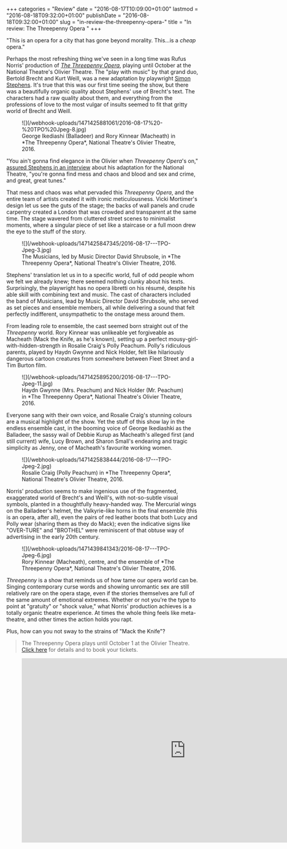 +++
categories = "Review"
date = "2016-08-17T10:09:00+01:00"
lastmod = "2016-08-18T09:32:00+01:00"
publishDate = "2016-08-18T09:32:00+01:00"
slug = "in-review-the-threepenny-opera-"
title = "In review: The Threepenny Opera "
+++

"This is an opera for a city that has gone beyond morality. This...is a *cheap* opera."

Perhaps the most refreshing thing we've seen in a long time was Rufus Norris' production of [*The Threepenny Opera*](https://www.nationaltheatre.org.uk/shows/threepenny-opera/whats-on), playing until October at the National Theatre's Olivier Theatre. The "play with music" by that grand duo, Bertold Brecht and Kurt Weill, was a new adaptation by playwright [Simon Stephens](https://twitter.com/stephenssimon). It's true that this was our first time seeing the show, but there was a beautifully organic quality about Stephens' use of Brecht's text. The characters had a raw quality about them, and everything from the professions of love to the most vulgar of insults seemed to fit that gritty world of Brecht and Weill.

<figure data-type="image">
![](/webhook-uploads/1471425881061/2016-08-17%20-%20TPO%20Jpeg-8.jpg)
<figcaption>George Ikediashi (Balladeer) and Rory Kinnear (Macheath) in *The Threepenny Opera*, National Theatre's Olivier Theatre, 2016.</figcaption>
</figure>

"You ain't gonna find elegance in the Olivier when *Threepenny Opera*'s on," [assured Stephens in an interview](https://twitter.com/NationalTheatre/status/765190092633800704) about his adaptation for the National Theatre, "you're gonna find mess and chaos and blood and sex and crime, and great, great tunes."

That mess and chaos was what pervaded this *Threepenny Opera*, and the entire team of artists created it with ironic meticulousness. Vicki Mortimer's design let us see the guts of the stage; the backs of wall panels and crude carpentry created a London that was crowded and transparent at the same time. The stage wavered from cluttered street scenes to minimalist moments, where a singular piece of set like a staircase or a full moon drew the eye to the stuff of the story. 

<figure data-type="image">
![](/webhook-uploads/1471425847345/2016-08-17---TPO-Jpeg-3.jpg)
<figcaption>The Musicians, led by Music Director David Shrubsole, in *The Threepenny Opera*, National Theatre's Olivier Theatre, 2016.</figcaption>
</figure>

Stephens' translation let us in to a specific world, full of odd people whom we felt we already knew; there seemed nothing clunky about his texts. Surprisingly, the playwright has no opera libretti on his résumé, despite his able skill with combining text and music. The cast of characters included the band of Musicians, lead by Music Director David Shrubsole, who served as set pieces and ensemble members, all while delivering a sound that felt perfectly indifferent, unsympathetic to the onstage mess around them.

From leading role to ensemble, the cast seemed born straight out of the *Threepenny* world. Rory Kinnear was unlikeable yet forgiveable as Macheath (Mack the Knife, as he's known), setting up a perfect mousy-girl-with-hidden-strength in Rosalie Craig's Polly Peachum. Polly's ridiculous parents, played by Haydn Gwynne and Nick Holder, felt like hilariously dangerous cartoon creatures from somewhere between Fleet Street and a Tim Burton film. 

<figure data-type="image">
![](/webhook-uploads/1471425895200/2016-08-17---TPO-Jpeg-11.jpg)
<figcaption>Haydn Gwynne (Mrs. Peachum) and Nick Holder (Mr. Peachum) in *The Threepenny Opera*, National Theatre's Olivier Theatre, 2016.</figcaption>
</figure>

Everyone sang with their own voice, and Rosalie Craig's stunning colours are a musical highlight of the show. Yet the stuff of this show lay in the endless ensemble cast, in the booming voice of George Ikediashki as the Balladeer, the sassy wail of Debbie Kurup as Macheath's alleged first (and still current) wife, Lucy Brown, and Sharon Small's endearing and tragic simplicity as Jenny, one of Macheath's favourite working women.

<figure data-type="image">
![](/webhook-uploads/1471425838444/2016-08-17---TPO-Jpeg-2.jpg)
<figcaption>Rosalie Craig (Polly Peachum) in *The Threepenny Opera*, National Theatre's Olivier Theatre, 2016.</figcaption>
</figure>

Norris' production seems to make ingenious use of the fragmented, exaggerated world of Brecht's and Weill's, with not-so-subtle visual symbols, planted in a thoughtfully heavy-handed way. The Mercurial wings on the Balladeer's helmet, the Valkyrie-like horns in the final ensemble (this is an opera, after all), even the pairs of red leather boots that both Lucy and Polly wear (sharing them as they do Mack); even the indicative signs like "OVER-TURE" and "BROTHEL" were reminiscent of that obtuse way of advertising in the early 20th century.

<figure data-type="image">![](/webhook-uploads/1471439841343/2016-08-17---TPO-Jpeg-6.jpg)<figcaption>Rory Kinnear (Macheath), centre, and the ensemble of *The Threepenny Opera*, National Theatre's Olivier Theatre, 2016.</figcaption>
</figure>

*Threepenny* is a show that reminds us of how tame our opera world can be. Singing contemporary curse words and showing unromantic sex are still relatively rare on the opera stage, even if the stories themselves are full of the same amount of emotional extremes. Whether or not you're the type to point at "gratuity" or "shock value," what Norris' production achieves is a totally organic theatre experience. At times the whole thing feels like meta-theatre, and other times the action holds you rapt.

Plus, how can you not sway to the strains of "Mack the Knife"?

>The Threepenny Opera plays until October 1 at the Olivier Theatre. [Click here](https://www.nationaltheatre.org.uk/shows/threepenny-opera/whats-on) for details and to book your tickets.

<figure data-type="video">
<iframe width="854" height="480" src="https://www.youtube.com/embed/aPG9GcykPIY?start=11" frameborder="0" allowfullscreen></iframe>
</figure>
